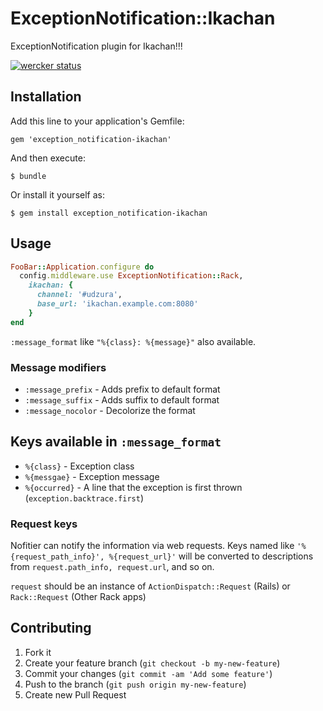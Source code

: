 # ExceptionNotification::Ikachan

ExceptionNotification plugin for Ikachan!!!

[![wercker status](https://app.wercker.com/status/6e059ec136a619b280a4f5b05e4a685b/m "wercker status")](https://app.wercker.com/project/bykey/6e059ec136a619b280a4f5b05e4a685b)

## Installation

Add this line to your application's Gemfile:

    gem 'exception_notification-ikachan'

And then execute:

    $ bundle

Or install it yourself as:

    $ gem install exception_notification-ikachan

## Usage

```ruby
FooBar::Application.configure do
  config.middleware.use ExceptionNotification::Rack,
    ikachan: {
      channel: '#udzura',
      base_url: 'ikachan.example.com:8080'
    }
end
```

`:message_format` like `"%{class}: %{message}"` also available.

### Message modifiers

* `:message_prefix` - Adds prefix to default format
* `:message_suffix` - Adds suffix to default format
* `:message_nocolor` - Decolorize the format

## Keys available in `:message_format`

* `%{class}` - Exception class
* `%{messgae}` - Exception message
* `%{occurred}` - A line that the exception is first thrown (`exception.backtrace.first`)

### Request keys

Nofitier can notify the information via web requests.
Keys named like `'%{request_path_info}', %{request_url}'` will be
converted to descriptions from `request.path_info, request.url`, and so on.

`request` should be an instance of `ActionDispatch::Request` (Rails) or `Rack::Request` (Other Rack apps)

## Contributing

1. Fork it
2. Create your feature branch (`git checkout -b my-new-feature`)
3. Commit your changes (`git commit -am 'Add some feature'`)
4. Push to the branch (`git push origin my-new-feature`)
5. Create new Pull Request
